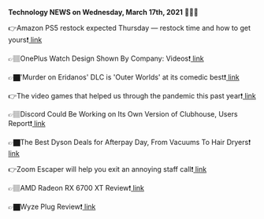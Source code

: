 <b>Technology NEWS on Wednesday, March 17th, 2021</b> 📡📡📡 

👉Amazon PS5 restock expected Thursday — restock time and how to get yours❗️<a href='https://techblock.club/?p=10711'> link</a>

👉🏽OnePlus Watch Design Shown By Company: Videos❗️<a href='https://techblock.club/?p=10713'> link</a>

👉🏿'Murder on Eridanos' DLC is 'Outer Worlds' at its comedic best❗️<a href='https://techblock.club/?p=10715'> link</a>

👉The video games that helped us through the pandemic this past year❗️<a href='https://techblock.club/?p=10717'> link</a>

👉🏽Discord Could Be Working on Its Own Version of Clubhouse, Users Report❗️<a href='https://techblock.club/?p=10719'> link</a>

👉🏿The Best Dyson Deals for Afterpay Day, From Vacuums To Hair Dryers❗️<a href='https://techblock.club/?p=10721'> link</a>

👉Zoom Escaper will help you exit an annoying staff call❗️<a href='https://techblock.club/?p=10723'> link</a>

👉🏽AMD Radeon RX 6700 XT Review❗️<a href='https://techblock.club/?p=10725'> link</a>

👉🏿Wyze Plug Review❗️<a href='https://techblock.club/?p=10727'> link</a>

